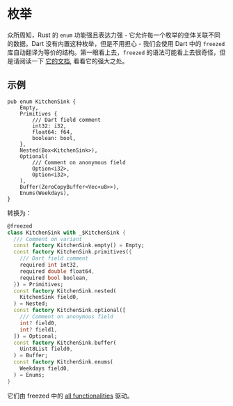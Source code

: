 # 枚举

众所周知，Rust 的 `enum` 功能强且表达力强 - 它允许每一个枚举的变体关联不同的数据。Dart 没有内置这种枚举，但是不用担心 - 我们会使用
Dart 中的 `freezed` 库自动翻译为等价的结构。第一眼看上去，`freezed` 的语法可能看上去很奇怪，但是请阅读一下
[它的文档](https://pub.dev/packages/freezed), 看看它的强大之处。

## 示例

```rust,noplayground
pub enum KitchenSink {
    Empty,
    Primitives {
        /// Dart field comment
        int32: i32,
        float64: f64,
        boolean: bool,
    },
    Nested(Box<KitchenSink>),
    Optional(
        /// Comment on anonymous field
        Option<i32>,
        Option<i32>,
    ),
    Buffer(ZeroCopyBuffer<Vec<u8>>),
    Enums(Weekdays),
}
```

转换为：

```Dart
@freezed
class KitchenSink with _$KitchenSink {
  /// Comment on variant
  const factory KitchenSink.empty() = Empty;
  const factory KitchenSink.primitives({
    /// Dart field comment
    required int int32,
    required double float64,
    required bool boolean,
  }) = Primitives;
  const factory KitchenSink.nested(
    KitchenSink field0,
  ) = Nested;
  const factory KitchenSink.optional([
    /// Comment on anonymous field
    int? field0,
    int? field1,
  ]) = Optional;
  const factory KitchenSink.buffer(
    Uint8List field0,
  ) = Buffer;
  const factory KitchenSink.enums(
    Weekdays field0,
  ) = Enums;
}
```

它们由 freezed 中的 [all functionalities](https://pub.dev/packages/freezed) 驱动。
